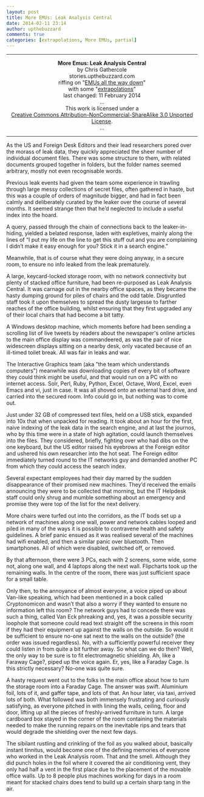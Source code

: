 ```yaml
---
layout: post
title: More EMUs: Leak Analysis Central
date: 2014-02-11 23:14
author: upthebuzzard
comments: true
categories: [extrapolations, More EMUs, partial]
---
```

<hr />

<div style="text-align:center;"><strong>More Emus: Leak Analysis Central</strong></div>

<div style="text-align:center;">by Chris Gathercole</div>

<div style="text-align:center;">stories.upthebuzzard.com</div>

<div style="text-align:center;">riffing on "<a title="Emus all the way down" href="http://stories.upthebuzzard.com/2013/06/29/emus-all-the-way-down/">EMUs all the way down</a>"</div>

<div style="text-align:center;">with some "<a title="Extrapolations" href="http://stories.upthebuzzard.com/predicting-the-present/extrapolations/">extrapolations</a>"</div>

<div style="text-align:center;">last changed: 11 February 2014</div>

<div style="text-align:center;">...</div>

<div style="text-align:center;">This work is licensed under a</div>

<div style="text-align:center;"><a href="http://creativecommons.org/licenses/by-nc-sa/3.0/" rel="license">Creative Commons Attribution-NonCommercial-ShareAlike 3.0 Unported License</a>.</div>

<div style="text-align:center;">...</div>

<hr />

As the US and Foreign Desk Editors and their lead researchers pored over the morass of leak data, they quickly appreciated the sheer number of individual document files. There was some structure to them, with related documents grouped together in folders, but the folder names seemed arbitrary, mostly not even recognisable words.

Previous leak events had given the team some experience in trawling through large messy collections of secret files, often gathered in haste, but this was a couple of orders of magnitude bigger, and had in fact been calmly and deliberately curated by the leaker over the course of several months. It seemed strange then that he’d neglected to include a useful index into the hoard.

A query, passed through the chain of connections back to the leaker-in-hiding, yielded a belated response, laden with expletives, mainly along the lines of “I put my life on the line to get this stuff out and you are complaining I didn’t make it easy enough for you? Stick it in a search engine.”

<!--more-->Meanwhile, that is of course what they were doing anyway, in a secure room, to ensure no info leaked from the leak prematurely.

A large, keycard-locked storage room, with no network connectivity but plenty of stacked office furniture, had been re-purposed as Leak Analysis Central. It was carnage out in the nearby office spaces, as they became the hasty dumping ground for piles of chairs and the odd table. Disgruntled staff took it upon themselves to spread the dusty largesse to farther reaches of the office building, whilst ensuring that they first upgraded any of their local chairs that had become a bit tatty.

A Windows desktop machine, which moments before had been sending a scrolling list of live tweets by readers about the newspaper's online articles to the main office display was commandeered, as was the pair of nice widescreen displays sitting on a nearby desk, only vacated because of an ill-timed toilet break. All was fair in leaks and war.

The Interactive Graphics team (aka "the team which understands computers") meanwhile was downloading copies of every bit of software they could think might be useful, and that would run on a PC with no internet access. Solr, Perl, Ruby, Python, Excel, Octave, Word, Excel, even Emacs and vi, just in case. It was all shoved onto an external hard drive, and carried into the secured room. Info could go in, but nothing was to come out.

Just under 32 GB of compressed text files, held on a USB stick, expanded into 10x that when unpacked for reading. It took about an hour for the first, naive indexing of the leak data in the search engine, and at last the journos, who by this time were in a state of high agitation, could launch themselves into the files. They considered, briefly, fighting over who had dibs on the one keyboard, but the US editor raised his eyebrows at the Foreign editor and ushered his own researcher into the hot seat. The Foreign editor immediately turned round to the IT networks guy and demanded another PC from which they could access the search index.

Several expectant employees had their day marred by the sudden disappearance of their promised new machines. They’d received the emails announcing they were to be collected that morning, but the IT Helpdesk staff could only shrug and mumble something about an emergency and promise they were top of the list for the next delivery.

More chairs were turfed out into the corridors, as the IT bods set up a network of machines along one wall, power and network cables looped and piled in many of the ways it is possible to contravene health and safety guidelines. A brief panic ensued as it was realised several of the machines had wifi enabled, and then a similar panic over bluetooth. Then smartphones. All of which were disabled, switched off, or removed.

By that afternoon, there were 3 PCs, each with 2 screens, some wide, some not, along one wall, and 4 laptops along the next wall. Flipcharts took up the remaining walls. In the centre of the room, there was just sufficient space for a small table.

Only then, to the annoyance of almost everyone, a voice piped up about Van-like speaking, which had been mentioned in a book called Cryptonomicon and wasn’t that also a worry if they wanted to ensure no information left this room? The network guys had to concede there was such a thing, called Van Eck phreaking and, yes, it was a possible security loophole that someone could read text straight off the screens in this room if they had their equipment up against the walls on the outside. So would it be sufficient to ensure no-one sat next to the walls on the outside? (the order was issued regardless). No, with a sufficiently powerful receiver they could listen in from quite a bit further away. So what can we do then? Well, the only way to be sure is to fit electromagnetic shielding. Ah, like a Faraway Cage?, piped up the voice again. Er, yes, like a Faraday Cage. Is this strictly necessary? No-one was quite sure.

A hasty request went out to the folks in the main office about how to turn the storage room into a Faraday Cage. The answer was swift. Aluminium foil, lots of it, and gaffer tape, and lots of that. An hour later, via taxi, arrived lots of both. What followed was both immensely frustrating and curiously satisfying, as everyone pitched in with lining the walls, ceiling, floor and door, lifting up all the pieces of freshly-arrived furniture in turn. A large cardboard box stayed in the corner of the room containing the materials needed to make the running repairs on the inevitable rips and tears that would degrade the shielding over the next few days.

The sibilant rustling and crinkling of the foil as you walked about, basically instant tinnitus, would become one of the defining memories of everyone who worked in the Leak Analysis room. That and the smell. Although they did punch holes in the foil where it covered the air conditioning vent, they only had half a vent in the first place due to the placement of the movable office walls. Up to 8 people plus machines working for days in a room meant for stacked chairs does tend to build up a certain sharp tang in the air.
